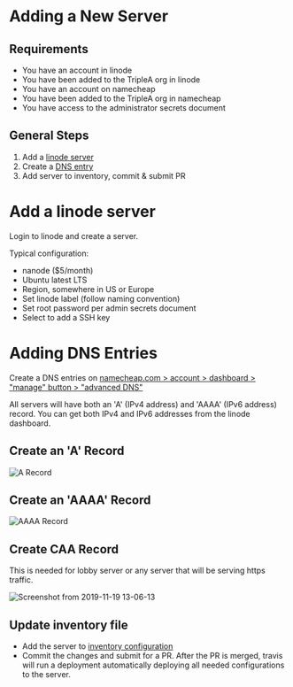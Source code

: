 # Adding a New Server

## Requirements

- You have an account in linode
- You have been added to the TripleA org in linode
- You have an account on namecheap
- You have been added to the TripleA org in namecheap
- You have access to the administrator secrets document

## General Steps

1. Add a [linode server](https://linode.com)
1. Create a [DNS entry](https://namecheap.com)
1. Add server to inventory, commit & submit PR

# Add a linode server

Login to linode and create a server.

Typical configuration:

- nanode ($5/month)
- Ubuntu latest LTS
- Region, somewhere in US or Europe
- Set linode label (follow naming convention)
- Set root password per admin secrets document 
- Select to add a SSH key


# Adding DNS Entries

Create a DNS entries on [namecheap.com > account > dashboard > "manage" button > "advanced DNS"
](https://ap.www.namecheap.com/Domains/DomainControlPanel/triplea-game.org/advancedns)

All servers will have both an 'A' (IPv4 address) and 'AAAA' (IPv6 address) record. 
You can get both IPv4 and IPv6 addresses from the linode dashboard.

## Create an 'A' Record

![A Record](https://user-images.githubusercontent.com/12397753/82977167-e9392000-9f95-11ea-823f-ac599b222ebf.png)

## Create an 'AAAA' Record
![AAAA Record](https://user-images.githubusercontent.com/12397753/82977170-e9d1b680-9f95-11ea-8186-70e891ac7b5a.png)

## Create CAA Record

This is needed for lobby server or any server that will be serving https traffic.

![Screenshot from 2019-11-19 13-06-13](https://user-images.githubusercontent.com/12397753/69196411-48980e00-0ae3-11ea-9130-61e1fd5368b3.png)

## Update inventory file

- Add the server to [inventory configuration](/infrastructure/ansible/inventory)
- Commit the changes and submit for a PR. After the PR is merged, travis will run a deployment
  automatically deploying all needed configurations to the server. 
